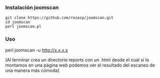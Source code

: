 
### Instalación joomscan
```
git clone https://github.com/rezasp/joomscan.git
cd joomscan
perl joomscan.pl
```


### Uso
perl joomscan -u http://x.x.x.x

(Al terminar crea un directorio reports con un .html desde el cual si lo montamos en una página web podemos ver el resultado del escaneo de una manera más cómoda)

